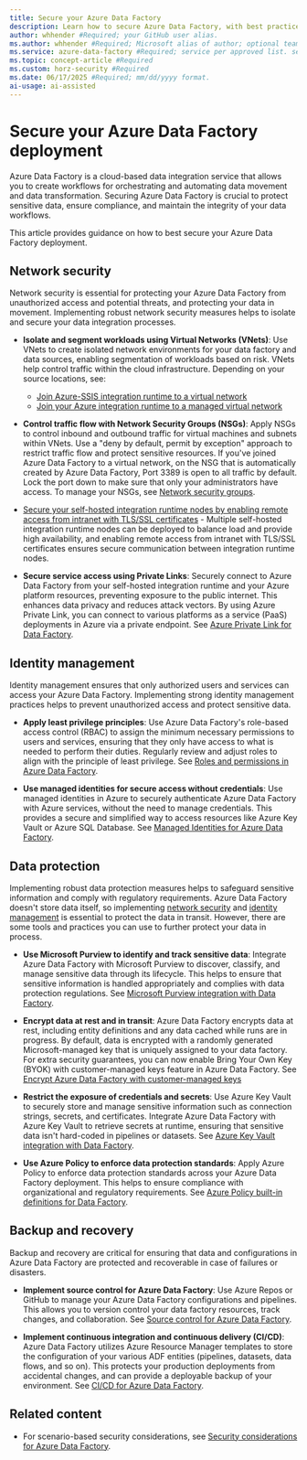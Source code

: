 ```yaml
---
title: Secure your Azure Data Factory
description: Learn how to secure Azure Data Factory, with best practices for network security, identity management, data protection, and recovery.
author: whhender #Required; your GitHub user alias.
ms.author: whhender #Required; Microsoft alias of author; optional team alias.
ms.service: azure-data-factory #Required; service per approved list. service slug assigned to your service by ACOM.
ms.topic: concept-article #Required
ms.custom: horz-security #Required
ms.date: 06/17/2025 #Required; mm/dd/yyyy format.
ai-usage: ai-assisted
---
```


# Secure your Azure Data Factory deployment

Azure Data Factory is a cloud-based data integration service that allows you to create workflows for orchestrating and automating data movement and data transformation. Securing Azure Data Factory is crucial to protect sensitive data, ensure compliance, and maintain the integrity of your data workflows.

This article provides guidance on how to best secure your Azure Data Factory deployment.

## Network security

Network security is essential for protecting your Azure Data Factory from unauthorized access and potential threats, and protecting your data in movement. Implementing robust network security measures helps to isolate and secure your data integration processes.

* **Isolate and segment workloads using Virtual Networks (VNets)**: Use VNets to create isolated network environments for your data factory and data sources, enabling segmentation of workloads based on risk. VNets help control traffic within the cloud infrastructure. Depending on your source locations, see:
    - [Join Azure-SSIS integration runtime to a virtual network](join-azure-ssis-integration-runtime-virtual-network.md)
    - [Join your Azure integration runtime to a managed virtual network](tutorial-managed-virtual-network-migrate.md)

* **Control traffic flow with Network Security Groups (NSGs)**: Apply NSGs to control inbound and outbound traffic for virtual machines and subnets within VNets. Use a "deny by default, permit by exception" approach to restrict traffic flow and protect sensitive resources. If you've joined Azure Data Factory to a virtual network, on the NSG that is automatically created by Azure Data Factory, Port 3389 is open to all traffic by default. Lock the port down to make sure that only your administrators have access. To manage your NSGs, see [Network security groups](../virtual-network/network-security-groups-overview.md).

* [Secure your self-hosted integration runtime nodes by enabling remote access from intranet with TLS/SSL certificates](https://learn.microsoft.com/en-us/azure/data-factory/tutorial-enable-remote-access-intranet-tls-ssl-certificate.md) - Multiple self-hosted integration runtime nodes can be deployed to balance load and provide high availability, and enabling remote access from intranet with TLS/SSL certificates ensures secure communication between integration runtime nodes.

* **Secure service access using Private Links**: Securely connect to Azure Data Factory from your self-hosted integration runtime and your Azure platform resources, preventing exposure to the public internet. This enhances data privacy and reduces attack vectors. By using Azure Private Link, you can connect to various platforms as a service (PaaS) deployments in Azure via a private endpoint. See [Azure Private Link for Data Factory](data-factory-private-link).

## Identity management

Identity management ensures that only authorized users and services can access your Azure Data Factory. Implementing strong identity management practices helps to prevent unauthorized access and protect sensitive data.

* **Apply least privilege principles**: Use Azure Data Factory's role-based access control (RBAC) to assign the minimum necessary permissions to users and services, ensuring that they only have access to what is needed to perform their duties. Regularly review and adjust roles to align with the principle of least privilege. See [Roles and permissions in Azure Data Factory](concepts-roles-permissions.md).

* **Use managed identities for secure access without credentials**: Use managed identities in Azure to securely authenticate Azure Data Factory with Azure services, without the need to manage credentials. This provides a secure and simplified way to access resources like Azure Key Vault or Azure SQL Database. See [Managed Identities for Azure Data Factory](data-factory-service-identity.md).

## Data protection

Implementing robust data protection measures helps to safeguard sensitive information and comply with regulatory requirements. Azure Data Factory doesn't store data itself, so implementing [network security](#network-security) and [identity management](#identity-management) is essential to protect the data in transit. However, there are some tools and practices you can use to further protect your data in process.

* **Use Microsoft Purview to identify and track sensitive data**: Integrate Azure Data Factory with Microsoft Purview to discover, classify, and manage sensitive data through its lifecycle. This helps to ensure that sensitive information is handled appropriately and complies with data protection regulations. See [Microsoft Purview integration with Data Factory](connect-data-factory-to-azure-purview.md).

* **Encrypt data at rest and in transit**: Azure Data Factory encrypts data at rest, including entity definitions and any data cached while runs are in progress. By default, data is encrypted with a randomly generated Microsoft-managed key that is uniquely assigned to your data factory. For extra security guarantees, you can now enable Bring Your Own Key (BYOK) with customer-managed keys feature in Azure Data Factory. See [Encrypt Azure Data Factory with customer-managed keys](enable-customer-managed-key.md)

* **Restrict the exposure of credentials and secrets**: Use Azure Key Vault to securely store and manage sensitive information such as connection strings, secrets, and certificates. Integrate Azure Data Factory with Azure Key Vault to retrieve secrets at runtime, ensuring that sensitive data isn't hard-coded in pipelines or datasets. See [Azure Key Vault integration with Data Factory](store-credentials-in-key-vault.md).

* **Use Azure Policy to enforce data protection standards**: Apply Azure Policy to enforce data protection standards across your Azure Data Factory deployment. This helps to ensure compliance with organizational and regulatory requirements. See [Azure Policy built-in definitions for Data Factory](policy-reference.md).

## Backup and recovery

Backup and recovery are critical for ensuring that data and configurations in Azure Data Factory are protected and recoverable in case of failures or disasters.

* **Implement source control for Azure Data Factory**: Use Azure Repos or GitHub to manage your Azure Data Factory configurations and pipelines. This allows you to version control your data factory resources, track changes, and collaboration. See [Source control for Azure Data Factory](source-control.md).

* **Implement continuous integration and continuous delivery (CI/CD)**: Azure Data Factory utilizes Azure Resource Manager templates to store the configuration of your various ADF entities (pipelines, datasets, data flows, and so on). This protects your production deployments from accidental changes, and can provide a deployable backup of your environment. See [CI/CD for Azure Data Factory](continuous-integration-delivery.md).

## Related content

* For scenario-based security considerations, see [Security considerations for Azure Data Factory](data-movement-security-considerations.md).